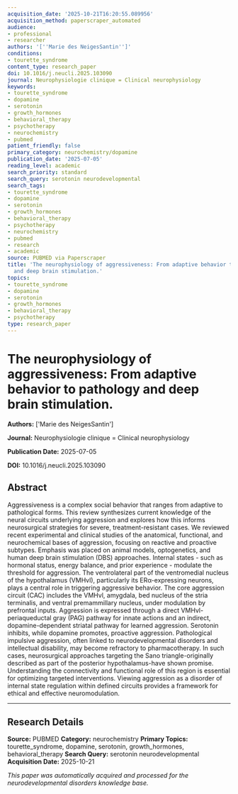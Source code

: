 ```yaml
---
acquisition_date: '2025-10-21T16:20:55.089956'
acquisition_method: paperscraper_automated
audience:
- professional
- researcher
authors: '[''Marie des NeigesSantin'']'
conditions:
- tourette_syndrome
content_type: research_paper
doi: 10.1016/j.neucli.2025.103090
journal: Neurophysiologie clinique = Clinical neurophysiology
keywords:
- tourette_syndrome
- dopamine
- serotonin
- growth_hormones
- behavioral_therapy
- psychotherapy
- neurochemistry
- pubmed
patient_friendly: false
primary_category: neurochemistry/dopamine
publication_date: '2025-07-05'
reading_level: academic
search_priority: standard
search_query: serotonin neurodevelopmental
search_tags:
- tourette_syndrome
- dopamine
- serotonin
- growth_hormones
- behavioral_therapy
- psychotherapy
- neurochemistry
- pubmed
- research
- academic
source: PUBMED via Paperscraper
title: 'The neurophysiology of aggressiveness: From adaptive behavior to pathology
  and deep brain stimulation.'
topics:
- tourette_syndrome
- dopamine
- serotonin
- growth_hormones
- behavioral_therapy
- psychotherapy
type: research_paper
---
```


# The neurophysiology of aggressiveness: From adaptive behavior to pathology and deep brain stimulation.

**Authors:** ['Marie des NeigesSantin']

**Journal:** Neurophysiologie clinique = Clinical neurophysiology

**Publication Date:** 2025-07-05

**DOI:** 10.1016/j.neucli.2025.103090

## Abstract

Aggressiveness is a complex social behavior that ranges from adaptive to pathological forms. This review synthesizes current knowledge of the neural circuits underlying aggression and explores how this informs neurosurgical strategies for severe, treatment-resistant cases. We reviewed recent experimental and clinical studies of the anatomical, functional, and neurochemical bases of aggression, focusing on reactive and proactive subtypes. Emphasis was placed on animal models, optogenetics, and human deep brain stimulation (DBS) approaches. Internal states - such as hormonal status, energy balance, and prior experience - modulate the threshold for aggression. The ventrolateral part of the ventromedial nucleus of the hypothalamus (VMHvl), particularly its ERα-expressing neurons, plays a central role in triggering aggressive behavior. The core aggression circuit (CAC) includes the VMHvl, amygdala, bed nucleus of the stria terminalis, and ventral premammillary nucleus, under modulation by prefrontal inputs. Aggression is expressed through a direct VMHvl-periaqueductal gray (PAG) pathway for innate actions and an indirect, dopamine-dependent striatal pathway for learned aggression. Serotonin inhibits, while dopamine promotes, proactive aggression. Pathological impulsive aggression, often linked to neurodevelopmental disorders and intellectual disability, may become refractory to pharmacotherapy. In such cases, neurosurgical approaches targeting the Sano triangle-originally described as part of the posterior hypothalamus-have shown promise. Understanding the connectivity and functional role of this region is essential for optimizing targeted interventions. Viewing aggression as a disorder of internal state regulation within defined circuits provides a framework for ethical and effective neuromodulation.

---

## Research Details

**Source:** PUBMED
**Category:** neurochemistry
**Primary Topics:** tourette_syndrome, dopamine, serotonin, growth_hormones, behavioral_therapy
**Search Query:** serotonin neurodevelopmental
**Acquisition Date:** 2025-10-21

*This paper was automatically acquired and processed for the neurodevelopmental disorders knowledge base.*
